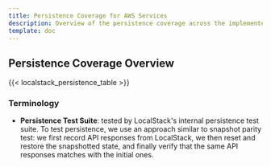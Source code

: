 ```yaml
---
title: Persistence Coverage for AWS Services
description: Overview of the persistence coverage across the implemented AWS services.
template: doc
---
```


## Persistence Coverage Overview

{{< localstack_persistence_table >}}

### Terminology

- **Persistence Test Suite**: tested by LocalStack's internal persistence test suite.
To test persistence, we use an approach similar to snapshot parity test:
we first record API responses from LocalStack, we then reset and restore the snapshotted state,
and finally verify that the same API responses matches with the initial ones.
